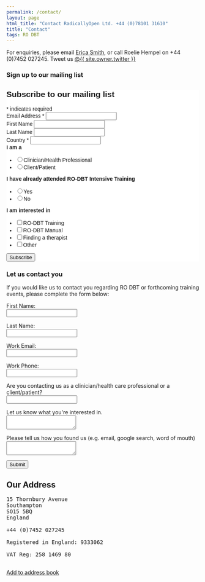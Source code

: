```yaml
---
permalink: /contact/
layout: page
html_title: "Contact RadicallyOpen Ltd. +44 (0)78101 31610"
title: "Contact"
tags: RO DBT
---
```



For enquiries, please email [Erica Smith](mailto:{{site.bookings.email}}), or call Roelie Hempel on +44 (0)7452 027245. Tweet us <a id="twit" href="http://twitter.com/{{ site.owner.twitter }}"><span class="foot-link">@{{ site.owner.twitter }}</span></a>


### Sign up to our mailing list
<!-- Begin MailChimp Signup Form -->
<link href="//cdn-images.mailchimp.com/embedcode/classic-081711.css" rel="stylesheet" type="text/css">
<style type="text/css">
	#mc_embed_signup{background:#fff; clear:left; font:14px Helvetica,Arial,sans-serif; }
	/* Add your own MailChimp form style overrides in your site stylesheet or in this style block.
	   We recommend moving this block and the preceding CSS link to the HEAD of your HTML file. */
</style>
<div id="mc_embed_signup">
<form action="//radicallyopen.us10.list-manage.com/subscribe/post?u=db9fd2c58421087d4e46e66cb&amp;id=dc4a473189" method="post" id="mc-embedded-subscribe-form" name="mc-embedded-subscribe-form" class="validate" target="_blank" novalidate>
    <div id="mc_embed_signup_scroll">
	<h2>Subscribe to our mailing list</h2>
<div class="indicates-required"><span class="asterisk">*</span> indicates required</div>
<div class="mc-field-group">
	<label for="mce-EMAIL">Email Address  <span class="asterisk">*</span>
</label>
	<input type="email" value="" name="EMAIL" class="required email" id="mce-EMAIL">
</div>
<div class="mc-field-group">
	<label for="mce-FNAME">First Name </label>
	<input type="text" value="" name="FNAME" class="" id="mce-FNAME">
</div>
<div class="mc-field-group">
	<label for="mce-LNAME">Last Name </label>
	<input type="text" value="" name="LNAME" class="" id="mce-LNAME">
</div>
<div class="mc-field-group">
	<label for="mce-COUNTRY">Country  <span class="asterisk">*</span>
</label>
	<input type="text" value="" name="COUNTRY" class="required" id="mce-COUNTRY">
</div>
<div class="mc-field-group input-group">
    <strong>I am a </strong>
    <ul><li><input type="radio" value="Clinician/Health Professional" name="MMERGE4" id="mce-MMERGE4-0"><label for="mce-MMERGE4-0">Clinician/Health Professional</label></li>
<li><input type="radio" value="Client/Patient" name="MMERGE4" id="mce-MMERGE4-1"><label for="mce-MMERGE4-1">Client/Patient</label></li>
</ul>
</div>
<div class="mc-field-group input-group">
    <strong>I have already attended RO-DBT Intensive Training </strong>
    <ul><li><input type="radio" value="Yes" name="ATTENDED" id="mce-ATTENDED-0"><label for="mce-ATTENDED-0">Yes</label></li>
<li><input type="radio" value="No" name="ATTENDED" id="mce-ATTENDED-1"><label for="mce-ATTENDED-1">No</label></li>
</ul>
</div>
<div class="mc-field-group input-group">
    <strong>I am interested in </strong>
    <ul><li><input type="checkbox" value="2" name="group[8281][2]" id="mce-group[8281]-8281-0"><label for="mce-group[8281]-8281-0">RO-DBT Training</label></li>
<li><input type="checkbox" value="4" name="group[8281][4]" id="mce-group[8281]-8281-1"><label for="mce-group[8281]-8281-1">RO-DBT Manual</label></li>
<li><input type="checkbox" value="8" name="group[8281][8]" id="mce-group[8281]-8281-2"><label for="mce-group[8281]-8281-2">Finding a therapist</label></li>
<li><input type="checkbox" value="16" name="group[8281][16]" id="mce-group[8281]-8281-3"><label for="mce-group[8281]-8281-3">Other</label></li>
</ul>
</div>
	<div id="mce-responses" class="clear">
		<div class="response" id="mce-error-response" style="display:none"></div>
		<div class="response" id="mce-success-response" style="display:none"></div>
	</div>    <!-- real people should not fill this in and expect good things - do not remove this or risk form bot signups-->
    <div style="position: absolute; left: -5000px;"><input type="text" name="b_db9fd2c58421087d4e46e66cb_dc4a473189" tabindex="-1" value=""></div>
    <div class="clear"><input type="submit" value="Subscribe" name="subscribe" id="mc-embedded-subscribe" class="button"></div>
    </div>
</form>
</div>
<script type='text/javascript' src='//s3.amazonaws.com/downloads.mailchimp.com/js/mc-validate.js'></script><script type='text/javascript'>(function($) {window.fnames = new Array(); window.ftypes = new Array();fnames[0]='EMAIL';ftypes[0]='email';fnames[1]='FNAME';ftypes[1]='text';fnames[2]='LNAME';ftypes[2]='text';fnames[3]='COUNTRY';ftypes[3]='text';fnames[4]='MMERGE4';ftypes[4]='radio';fnames[5]='ATTENDED';ftypes[5]='radio';}(jQuery));var $mcj = jQuery.noConflict(true);</script>
<!--End mc_embed_signup-->

### Let us contact you

If you would like us to contact you regarding RO DBT or forthcoming training events, please complete the form below:

<form name="insightly_web_to_contact" action="https://googleapps.insight.ly/WebToContact/Create" method="post">

<input type="hidden" name="formId" value="2iuRVL7olVnPvHMCqKN1Cw=="/>

<p><label for="insightly_firstName">First Name: </label><br />
<input id="insightly_firstName" name="FirstName" type="text"/></p>

<p><label for="insightly_lastName">Last Name: </label><br />
<input id="insightly_lastName" name="LastName" type="text"/></p>

<p><label for="email[0]_Value">Work Email: </label><br />
<input id="emails[0]_Value" name="emails[0].Value" type="text"/></p>

<input type="hidden" name="phones[0].Label" value="Work"/>

<p><label for="phones[0]_Value">Work Phone: </label><br />
<input id="phones[0]_Value" name="phones[0].Value" type="text"/></p>

<p><label for="insightly_clinician-patient">Are you contacting us as a clinician/health care professional or a client/patient?</label><br />
<input id="insightly_clinician-patient" name="insightly_clinician-patient" type="text"/></p>

<p><label for="insightly_background">Let us know what you're interested in. <label><br /><textarea id="insightly_background" name="background"></textarea><p>

<p><label for="insightly_foundus">Please  tell us how you found us (e.g. email, google search, word of mouth) </label><br><textarea id="insightly_foundus" name="foundus"></textarea></p>

<input type="submit" value="Submit"/><form>
<p>
<p>

## Our Address

<pre>
15 Thornbury Avenue
Southampton
SO15 5BQ
England

+44 (0)7452 027245

Registered in England: 9333062

VAT Reg: 258 1469 80

</pre>
<p>
<a href="/assets/radicallyopen.vcf">Add to address book</a>




<!--
#### Our team {#team}

<table>
{% for person in site.data.people %}
  <tr>
    <td colspan="2">
      <hr>
    </td>
  </tr>
  <tr>
    <td>
        {% if person.image %}<img src="{{site.url}}/images/{{person.image}}">{% endif %}
    </td>
    <td>
        {{person.name}}{% if person.position %}, {{person.position}}{% endif %}
    </td>
  </tr>
{% endfor %}
</table>
 -->
